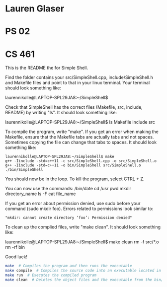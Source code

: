 # Lauren Glaser
# PS 02
# CS 461

This is the README the for Simple Shell.

Find the folder contains your src/SimpleShell.cpp, include/SimpleShell.h and Makefile files and point to that in your linux terminal.
Your terminal should look something like:

   laurennikolle@LAPTOP-SPL29JA8:~/SimpleShell$

Check that SimpleShell has the correct files (Makefile, src, include, README) by writing "ls".
It should look something like:

   laurennikolle@LAPTOP-SPL29JA8:~/SimpleShell$ ls
   Makefile  include  src

To compile the program, write "make".
If you get an error when making the Makefile, ensure that the Makefile tabs are actually tabs and not spaces. Sometimes
copying the file can change that tabs to spaces.
It should look something like:

    laurennikolle@LAPTOP-SPL29JA8:~/SimpleShell$ make
    g++ -Iinclude -std=c++11 -c src/SimpleShell.cpp -o src/SimpleShell.o
    g++ -Iinclude -std=c++11 -o bin/SimpleShell src/SimpleShell.o
    ./bin/SimpleShell

You should now be in the loop. To kill the program, select CTRL + Z.

You can now use the commands:
    /bin/date
    cd /usr
    pwd
    mkdir directory_name
    ls -F
    cat file_name

If you get an error about permission denied, use sudo before your command (sudo mkdir foo). Errors related to permissions look similar to: 

    "mkdir: cannot create directory ‘foo’: Permission denied"

To clean up the complied files, write "make clean".
It should look something like:

   laurennikolle@LAPTOP-SPL29JA8:~/SimpleShell$ make clean
      rm -f src/*.o
      rm -rf bin

Good luck!

```bash
make  # Compiles the program and then runs the executable
make compile  # Compiles the source code into an executable located in the bin/ directory
make run  # Executes the compiled program
make clean  # Deletes the object files and the executable from the bin/ directory
